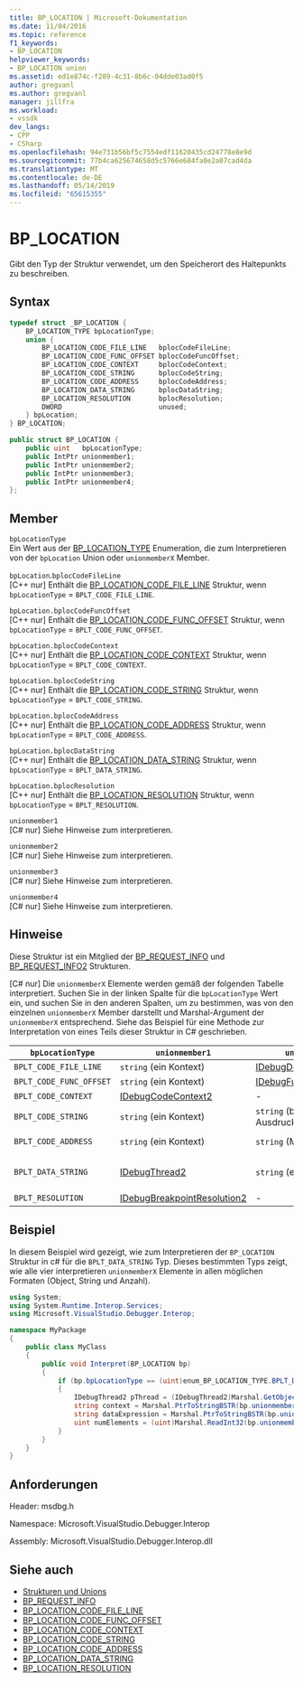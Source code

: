 ```yaml
---
title: BP_LOCATION | Microsoft-Dokumentation
ms.date: 11/04/2016
ms.topic: reference
f1_keywords:
- BP_LOCATION
helpviewer_keywords:
- BP_LOCATION union
ms.assetid: ed1e874c-f289-4c31-8b6c-04dde03ad0f5
author: gregvanl
ms.author: gregvanl
manager: jillfra
ms.workload:
- vssdk
dev_langs:
- CPP
- CSharp
ms.openlocfilehash: 94e731b56bf5c7554edf11620435cd24778e8e9d
ms.sourcegitcommit: 77b4ca625674658d5c5766e684fa0e2a07cad4da
ms.translationtype: MT
ms.contentlocale: de-DE
ms.lasthandoff: 05/14/2019
ms.locfileid: "65615355"
---
```

# <a name="bplocation"></a>BP_LOCATION
Gibt den Typ der Struktur verwendet, um den Speicherort des Haltepunkts zu beschreiben.

## <a name="syntax"></a>Syntax

```cpp
typedef struct _BP_LOCATION {
    BP_LOCATION_TYPE bpLocationType;
    union {
        BP_LOCATION_CODE_FILE_LINE   bplocCodeFileLine;
        BP_LOCATION_CODE_FUNC_OFFSET bplocCodeFuncOffset;
        BP_LOCATION_CODE_CONTEXT     bplocCodeContext;
        BP_LOCATION_CODE_STRING      bplocCodeString;
        BP_LOCATION_CODE_ADDRESS     bplocCodeAddress;
        BP_LOCATION_DATA_STRING      bplocDataString;
        BP_LOCATION_RESOLUTION       bplocResolution;
        DWORD                        unused;
    } bpLocation;
} BP_LOCATION;
```

```csharp
public struct BP_LOCATION {
    public uint   bpLocationType;
    public IntPtr unionmember1;
    public IntPtr unionmember2;
    public IntPtr unionmember3;
    public IntPtr unionmember4;
};
```

## <a name="members"></a>Member
`bpLocationType`\
Ein Wert aus der [BP_LOCATION_TYPE](../../../extensibility/debugger/reference/bp-location-type.md) Enumeration, die zum Interpretieren von der `bpLocation` Union oder `unionmemberX` Member.

`bpLocation`.`bplocCodeFileLine`\
[C++ nur] Enthält die [BP_LOCATION_CODE_FILE_LINE](../../../extensibility/debugger/reference/bp-location-code-file-line.md) Struktur, wenn `bpLocationType`  =  `BPLT_CODE_FILE_LINE`.

`bpLocation.bplocCodeFuncOffset`\
[C++ nur] Enthält die [BP_LOCATION_CODE_FUNC_OFFSET](../../../extensibility/debugger/reference/bp-location-code-func-offset.md) Struktur, wenn `bpLocationType`  =  `BPLT_CODE_FUNC_OFFSET`.

`bpLocation.bplocCodeContext`\
[C++ nur] Enthält die [BP_LOCATION_CODE_CONTEXT](../../../extensibility/debugger/reference/bp-location-code-context.md) Struktur, wenn `bpLocationType`  =  `BPLT_CODE_CONTEXT`.

`bpLocation.bplocCodeString`\
[C++ nur] Enthält die [BP_LOCATION_CODE_STRING](../../../extensibility/debugger/reference/bp-location-code-string.md) Struktur, wenn `bpLocationType`  =  `BPLT_CODE_STRING`.

`bpLocation.bplocCodeAddress`\
[C++ nur] Enthält die [BP_LOCATION_CODE_ADDRESS](../../../extensibility/debugger/reference/bp-location-code-address.md) Struktur, wenn `bpLocationType`  =  `BPLT_CODE_ADDRESS`.

`bpLocation.bplocDataString`\
[C++ nur] Enthält die [BP_LOCATION_DATA_STRING](../../../extensibility/debugger/reference/bp-location-data-string.md) Struktur, wenn `bpLocationType`  =  `BPLT_DATA_STRING`.

`bpLocation.bplocResolution`\
[C++ nur] Enthält die [BP_LOCATION_RESOLUTION](../../../extensibility/debugger/reference/bp-location-resolution.md) Struktur, wenn `bpLocationType`  =  `BPLT_RESOLUTION`.

`unionmember1`\
[C# nur] Siehe Hinweise zum interpretieren.

`unionmember2`\
[C# nur] Siehe Hinweise zum interpretieren.

`unionmember3`\
[C# nur] Siehe Hinweise zum interpretieren.

`unionmember4`\
[C# nur] Siehe Hinweise zum interpretieren.

## <a name="remarks"></a>Hinweise
Diese Struktur ist ein Mitglied der [BP_REQUEST_INFO](../../../extensibility/debugger/reference/bp-request-info.md) und [BP_REQUEST_INFO2](../../../extensibility/debugger/reference/bp-request-info2.md) Strukturen.

 [C# nur] Die `unionmemberX` Elemente werden gemäß der folgenden Tabelle interpretiert. Suchen Sie in der linken Spalte für die `bpLocationType` Wert ein, und suchen Sie in den anderen Spalten, um zu bestimmen, was von den einzelnen `unionmemberX` Member darstellt und Marshal-Argument der `unionmemberX` entsprechend. Siehe das Beispiel für eine Methode zur Interpretation von eines Teils dieser Struktur in C# geschrieben.

|`bpLocationType`|`unionmember1`|`unionmember2`|`unionmember3`|`unionmember4`|
|----------------------|--------------------|--------------------|--------------------|--------------------|
|`BPLT_CODE_FILE_LINE`|`string` (ein Kontext)|[IDebugDocumentPosition2](../../../extensibility/debugger/reference/idebugdocumentposition2.md)|-|-|
|`BPLT_CODE_FUNC_OFFSET`|`string` (ein Kontext)|[IDebugFunctionPosition2](../../../extensibility/debugger/reference/idebugfunctionposition2.md)|-|-|
|`BPLT_CODE_CONTEXT`|[IDebugCodeContext2](../../../extensibility/debugger/reference/idebugcodecontext2.md)|-|-|-|
|`BPLT_CODE_STRING`|`string` (ein Kontext)|`string` (bedingter Ausdruck)|-|-|
|`BPLT_CODE_ADDRESS`|`string` (ein Kontext)|`string` (Modul-URL)|`string` (Funktionsnamen)|`string` (Adresse)|
|`BPLT_DATA_STRING`|[IDebugThread2](../../../extensibility/debugger/reference/idebugthread2.md)|`string` (ein Kontext)|`string` (Data-Ausdruck)|`uint` (Anzahl der Elemente)|
|`BPLT_RESOLUTION`|[IDebugBreakpointResolution2](../../../extensibility/debugger/reference/idebugbreakpointresolution2.md)|-|-|-|

## <a name="example"></a>Beispiel
In diesem Beispiel wird gezeigt, wie zum Interpretieren der `BP_LOCATION` Struktur in c# für die `BPLT_DATA_STRING` Typ. Dieses bestimmten Typs zeigt, wie alle vier interpretieren `unionmemberX` Elemente in allen möglichen Formaten (Object, String und Anzahl).

```csharp
using System;
using System.Runtime.Interop.Services;
using Microsoft.VisualStudio.Debugger.Interop;

namespace MyPackage
{
    public class MyClass
    {
        public void Interpret(BP_LOCATION bp)
        {
            if (bp.bpLocationType == (uint)enum_BP_LOCATION_TYPE.BPLT_DATA_STRING)
            {
                IDebugThread2 pThread = (IDebugThread2)Marshal.GetObjectForIUnknown(bp.unionmember1);
                string context = Marshal.PtrToStringBSTR(bp.unionmember2);
                string dataExpression = Marshal.PtrToStringBSTR(bp.unionmember3);
                uint numElements = (uint)Marshal.ReadInt32(bp.unionmember4);
            }
        }
    }
}
```

## <a name="requirements"></a>Anforderungen
Header: msdbg.h

Namespace: Microsoft.VisualStudio.Debugger.Interop

Assembly: Microsoft.VisualStudio.Debugger.Interop.dll

## <a name="see-also"></a>Siehe auch
- [Strukturen und Unions](../../../extensibility/debugger/reference/structures-and-unions.md)
- [BP_REQUEST_INFO](../../../extensibility/debugger/reference/bp-request-info.md)
- [BP_LOCATION_CODE_FILE_LINE](../../../extensibility/debugger/reference/bp-location-code-file-line.md)
- [BP_LOCATION_CODE_FUNC_OFFSET](../../../extensibility/debugger/reference/bp-location-code-func-offset.md)
- [BP_LOCATION_CODE_CONTEXT](../../../extensibility/debugger/reference/bp-location-code-context.md)
- [BP_LOCATION_CODE_STRING](../../../extensibility/debugger/reference/bp-location-code-string.md)
- [BP_LOCATION_CODE_ADDRESS](../../../extensibility/debugger/reference/bp-location-code-address.md)
- [BP_LOCATION_DATA_STRING](../../../extensibility/debugger/reference/bp-location-data-string.md)
- [BP_LOCATION_RESOLUTION](../../../extensibility/debugger/reference/bp-location-resolution.md)
